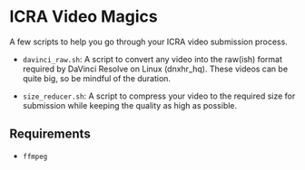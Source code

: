 # ICRA Video Magics

A few scripts to help you go through your ICRA video submission process.

- `davinci_raw.sh`: A script to convert any video into the raw(ish) format required
by DaVinci Resolve on Linux (dnxhr_hq). These videos can be quite big, so be
mindful of the duration.

- `size_reducer.sh`: A script to compress your video to the required size for
submission while keeping the quality as high as possible.

## Requirements
 - `ffmpeg`
